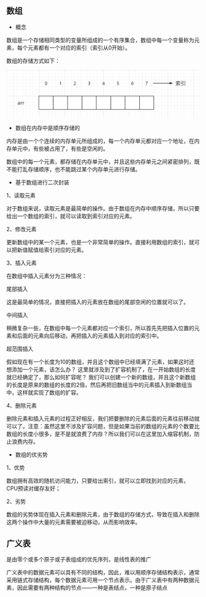 ## 数组

- 概念

数组是一个存储相同类型的变量所组成的一个有序集合，数组中每一个变量称为元素，每个元素都有一个对应的索引（索引从0开始）。

数组的存储方式如下：

![](../images/array.png)

- 数组在内存中是顺序存储的

内存是由一个个连续的内存单元所组成的，每一个内存单元都对应一个地址，在内存单元中，有些被占用了，有些是空闲的。

数组中的每一个元素，都存储在内存单元中，并且这些内存单元之间紧密排列，既不能打乱存储顺序，也不能跳过某个内存单元进行存储。

- 基于数组进行二次封装

1、读取元素

对于数组来说，读取元素是最简单的操作。由于数组在内存中顺序存储，所以只要给出一个数组的索引，就可以读取到索引对应的元素。

2、修改元素

更新数组中的某一个元素，也是一个非常简单的操作。直接利用数组的索引，就可以把新值赋值给索引对应的元素。

3、插入元素

在数组中插入元素分为三种情况：

尾部插入

这是最简单的情况，直接把插入的元素放在数组的尾部空闲的位置就可以了。

中间插入

稍微复杂一些，在数组中每一个元素都对应一个索引，所以首先先把插入位置的元素和后面的元素向后移动，再把插入的元素插入到对应的索引中。

超范围插入

假如现在有一个长度为10的数组，并且这个数组中已经填满了元素，如果这时还想添加一个元素，该怎么办？
这里就涉及到了扩容机制了，在一开始数组的长度就已经确定了，那么如何扩容呢？
我们可以创建一个新的数组，并且这个新数组的长度是原来的数组的长度的2倍，然后再把旧数组当中的元素插入到新数组当中，这样就实现了数组的扩容。

4、删除元素

删除元素和插入元素的过程正好相反，我们把要删除的元素后面的元素往前移动就可以了。注意：虽然这里不涉及扩容问题，但是如果当前的数组的元素的个数要比数组的长度小很多，是不是就浪费了内存？所以我们可以在这里加入缩容机制，防止浪费内存。

- 数组的优劣势

1、优势

数组拥有高效的随机访问能力，只要给出索引，就可以立即找到对应的元素，CPU预读对缓存友好；

2、劣势

数组的劣势体现在插入元素和删除元素，由于数组的存储方式，导致在插入和删除这两个操作中大量的元素需要被迫移动，从而影响效率。


## 广义表

是由零个或多个原子或子表组成的优先序列，是线性表的推广

广义表中的数据元素可以具有不同的结构，因此，难以用顺序存储结构表示，通常采用链式存储结构，每个数据元素可用一个节点表示。由于广义表中有两种数据元素，因此需要有两种结构的节点——一种是表结点，一种是原子结点